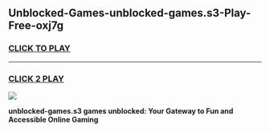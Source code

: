 
## Unblocked-Games-unblocked-games.s3-Play-Free-oxj7g
<h3>
<a href="https://premium76.site?title=unblocked-games.s3&ref=23A">CLICK TO PLAY</a></h3>
<hr>

<h3>
<a href="https://premium76.site?title=unblocked-games.s3&ref=23A">CLICK 2 PLAY</a>
  
</h3>

<a href="https://premium76.site?title=unblocked-games.s3&ref=23A"><img src="https://clearcache.store/games.png"></a>


**unblocked-games.s3 games unblocked: Your Gateway to Fun and Accessible Online Gaming**
